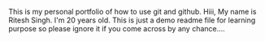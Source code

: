 This is my personal portfolio of how to use git and github.
Hiii, My name is Ritesh Singh. I'm 20 years old.
This is just a demo readme file for learning purpose so please ignore it if you come across by any chance....